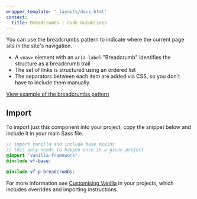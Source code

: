 ```yaml
---
wrapper_template: '_layouts/docs.html'
context:
  title: Breadcrumbs | Code Guidelines
---
```


You can use the breadcrumbs pattern to indicate where the current page sits in the site's navigation.

- A `<nav>` element with an `aria-label` "Breadcrumb" identifies the structure as a breadcrumb trail
- The set of links is structured using an ordered list
- The separators between each item are added via CSS, so you don't have to include them manually.

<div class="embedded-example"><a href="/docs/examples/patterns/breadcrumbs/" class="js-example">
View example of the breadcrumbs pattern
</a></div>

## Import

To import just this component into your project, copy the snippet below and include it in your main Sass file.

```scss
// import Vanilla and include base mixins
// this only needs to happen once in a given project
@import 'vanilla-framework';
@include vf-base;

@include vf-p-breadcrumbs;
```

For more information see [Customising Vanilla](/docs/customising-vanilla/) in your projects, which includes overrides and importing instructions.
